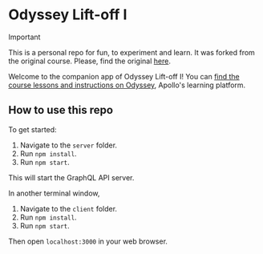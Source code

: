 # Odyssey Lift-off I

> [!IMPORTANT]  
> This is a personal repo for fun, to experiment and learn. It was forked from the original course. Please, find the original [here](https://github.com/apollographql/odyssey-lift-off-part1).

Welcome to the companion app of Odyssey Lift-off I! You can [find the course lessons and instructions on Odyssey](https://odyssey.apollographql.com/lift-off-part1), Apollo's learning platform.


## How to use this repo

To get started:

1. Navigate to the `server` folder.
1. Run `npm install`.
1. Run `npm start`.

This will start the GraphQL API server.

In another terminal window,

1. Navigate to the `client` folder.
1. Run `npm install`.
1. Run `npm start`.

Then open `localhost:3000` in your web browser.
